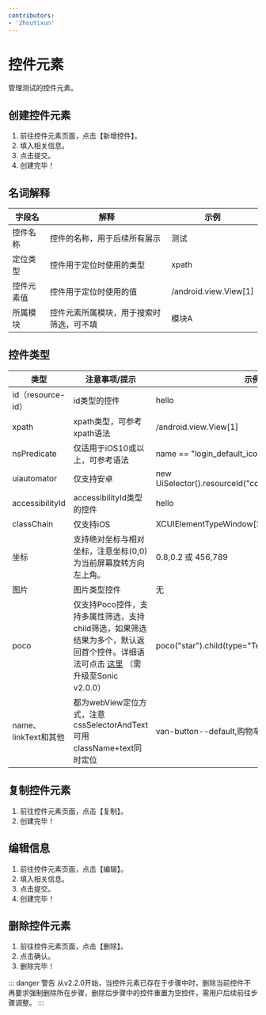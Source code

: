 ```yaml
---
contributors:
- 'ZhouYixun'
---
```


# 控件元素
管理测试的控件元素。

## 创建控件元素

1. 前往控件元素页面，点击【新增控件】。
2. 填入相关信息。
3. 点击提交。
4. 创建完毕！

## 名词解释

| 字段名   | 解释                   | 示例                    |
|-------|----------------------|-----------------------|
| 控件名称  | 控件的名称，用于后续所有展示       | 测试                    |
| 定位类型  | 控件用于定位时使用的类型         | xpath                 |
| 控件元素值 | 控件用于定位时使用的值          | /android.view.View[1] |
| 所属模块  | 控件元素所属模块，用于搜索时筛选，可不填 | 模块A                   |

## 控件类型

| 类型               | 注意事项/提示                                                                                                                                             | 示例                                                   |
|------------------|-----------------------------------------------------------------------------------------------------------------------------------------------------|------------------------------------------------------|
| id（resource-id）  | id类型的控件                                                                                                                                             | hello                                                |
| xpath            | xpath类型，可参考xpath语法                                                                                                                                  | /android.view.View[1]                                |
| nsPredicate      | 仅适用于iOS10或以上，可参考语法                                                                                                                                  | name == "login_default_icon"                         |
| uiautomator      | 仅支持安卓                                                                                                                                               | new UiSelector().resourceId("com.test:id/close_btn") |
| accessibilityId  | accessibilityId类型的控件                                                                                                                                | hello                                                |
| classChain       | 仅支持iOS                                                                                                                                              | XCUIElementTypeWindow[2]/XCUIElementTypeAny          |
| 坐标               | 支持绝对坐标与相对坐标，注意坐标(0,0)为当前屏幕旋转方向左上角。                                                                                                                  | 0.8,0.2 或 456,789                                             |
| 图片               | 图片类型控件                                                                                                                                              | 无                                                    |
| poco             | 仅支持Poco控件，支持多属性筛选，支持child筛选，如果筛选结果为多个，默认返回首个控件。详细语法可点击 <a href="https://soniccloudorg.github.io/doc/doc-poco.html" target="_blank">这里</a> （需升级至Sonic v2.0.0） | poco("star").child(type="Text",name="Hello")[0]      |
| name、linkText和其他 | 都为webView定位方式，注意cssSelectorAndText可用className+text同时定位                                                                                              | van-button--default,购物车                              |

## 复制控件元素

1. 前往控件元素页面，点击【复制】。
2. 创建完毕！

## 编辑信息

1. 前往控件元素页面，点击【编辑】。
2. 填入相关信息。
3. 点击提交。
4. 创建完毕！

## 删除控件元素

1. 前往控件元素页面，点击【删除】。
2. 点击确认。
3. 删除完毕！

::: danger 警告
从v2.2.0开始，当控件元素已存在于步骤中时，删除当前控件不再要求强制删除所在步骤，删除后步骤中的控件重置为空控件，需用户后续前往步骤调整。
:::
